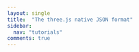 ```yaml
---
layout: single
title:  "The three.js native JSON format"
sidebar:
  nav: "tutorials"
comments: true
---
```

